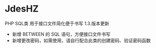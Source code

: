 # JdesHZ
PHP SQL类
用于接口文件简化便于书写
1.3.版本更新
* 新增 BETWEEN 的 SQL 语句，方便接口文件书写
* 新增更改密码，如需使用，请自行配合此类的创建密码、验证密码函数
